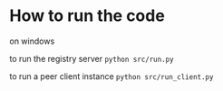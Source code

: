 # How to run the code

on windows

to run the registry server
`python src/run.py`

to run a peer client instance
`python src/run_client.py`
